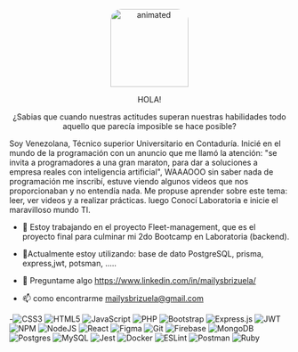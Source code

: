 

<p align="center">
  <img   src="https://i.ibb.co/dbzQFD7/Whats-App-Image-2021-10-27-at-16-06-55.jpg" alt="animated" width="140px"rad  style="border-radius: 20px 20px 0 0;"/>
</p>
<p align="center">
 HOLA! 
</p>
<p align="center">
 ¿Sabias que  cuando nuestras actitudes superan nuestras habilidades todo aquello que parecía imposible se hace posible?
</p>

<p>
Soy Venezolana, Técnico superior Universitario en Contaduría. Inicié en el mundo de la programación con un anuncio que me llamó la atención: 
"se invita a programadores a una gran maraton, para dar a soluciones a empresa reales con inteligencia artificial", WAAAOOO
sin saber nada de programación me inscribí, estuve viendo algunos videos que nos proporcionaban y no entendía nada. Me propuse aprender
 sobre este tema: leer, ver videos y a realizar prácticas. luego Conocí Laboratoria e inicie el maravilloso mundo TI.
</p>



- 🔭 Estoy trabajando en el proyecto Fleet-management, que es el proyecto final para culminar mi 2do Bootcamp  en Laboratoria (backend). 

- 🌱Actualmente estoy utilizando: base de dato PostgreSQL, prisma, express,jwt, potsman, .....
- 💬 Preguntame algo https://www.linkedin.com/in/mailysbrizuela/
- 📫 como encontrarme mailysbrizuela@gmail.com


-![CSS3](https://img.shields.io/badge/css3-%231572B6.svg?style=for-the-badge&logo=css3&logoColor=white)
![HTML5](https://img.shields.io/badge/html5-%23E34F26.svg?style=for-the-badge&logo=html5&logoColor=white)
![JavaScript](https://img.shields.io/badge/javascript-%23323330.svg?style=for-the-badge&logo=javascript&logoColor=%23F7DF1E)
![PHP](https://img.shields.io/badge/php-%23777BB4.svg?style=for-the-badge&logo=php&logoColor=white)
![Bootstrap](https://img.shields.io/badge/bootstrap-%23563D7C.svg?style=for-the-badge&logo=bootstrap&logoColor=white)
![Express.js](https://img.shields.io/badge/express.js-%23404d59.svg?style=for-the-badge&logo=express&logoColor=%2361DAFB)
![JWT](https://img.shields.io/badge/JWT-black?style=for-the-badge&logo=JSON%20web%20tokens)
![NPM](https://img.shields.io/badge/NPM-%23000000.svg?style=for-the-badge&logo=npm&logoColor=white)
![NodeJS](https://img.shields.io/badge/node.js-6DA55F?style=for-the-badge&logo=node.js&logoColor=white)
![React](https://img.shields.io/badge/react-%2320232a.svg?style=for-the-badge&logo=react&logoColor=%2361DAFB)
![Figma](https://img.shields.io/badge/figma-%23F24E1E.svg?style=for-the-badge&logo=figma&logoColor=white)
![Git](https://img.shields.io/badge/git-%23F05033.svg?style=for-the-badge&logo=git&logoColor=white)
![Firebase](https://img.shields.io/badge/firebase-%23039BE5.svg?style=for-the-badge&logo=firebase)
![MongoDB](https://img.shields.io/badge/MongoDB-%234ea94b.svg?style=for-the-badge&logo=mongodb&logoColor=white)
![Postgres](https://img.shields.io/badge/postgres-%23316192.svg?style=for-the-badge&logo=postgresql&logoColor=white)
![MySQL](https://img.shields.io/badge/mysql-%2300f.svg?style=for-the-badge&logo=mysql&logoColor=white)
![Jest](https://img.shields.io/badge/-jest-%23C21325?style=for-the-badge&logo=jest&logoColor=white)
![Docker](https://img.shields.io/badge/docker-%230db7ed.svg?style=for-the-badge&logo=docker&logoColor=white)
![ESLint](https://img.shields.io/badge/ESLint-4B3263?style=for-the-badge&logo=eslint&logoColor=white)
![Postman](https://img.shields.io/badge/Postman-FF6C37?style=for-the-badge&logo=postman&logoColor=white)
![Ruby](https://img.shields.io/badge/Ruby-FF6C37?style=for-the-badge&logo=postman&logoColor=white)


